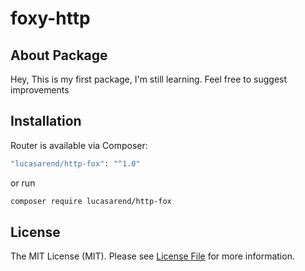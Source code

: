 # foxy-http

## About Package
Hey,
This is my first package, I'm still learning. Feel free to suggest improvements

## Installation

Router is available via Composer:

```bash
"lucasarend/http-fox": "^1.0"
```

or run

```bash
composer require lucasarend/http-fox
```


## License

The MIT License (MIT). Please see [License File](https://github.com/LucsaArend/foxy-http/blob/main/LICENSE) for more information.